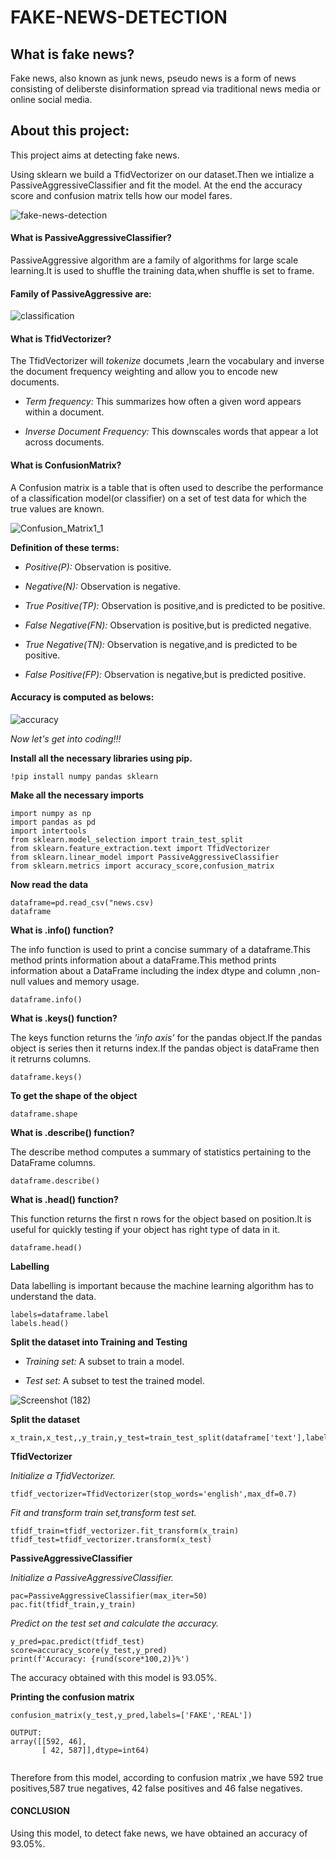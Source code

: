 # FAKE-NEWS-DETECTION

## What is fake news?
 Fake news, also known as junk news, pseudo news is a form of news consisting of deliberste disinformation spread via traditional news media or online social media.
 
## About this project:
 This project aims at detecting fake news.
 
 Using sklearn  we build a TfidVectorizer on our dataset.Then we intialize a PassiveAggressiveClassifier and fit the model. At the end the accuracy score and confusion matrix tells
 how our model fares.
 
 ![fake-news-detection](https://user-images.githubusercontent.com/67892708/87383431-d8c91d00-c5b6-11ea-9d07-e47afe96f7f3.jpg)
 
#### **What is PassiveAggressiveClassifier?**
 
  PassiveAggressive algorithm are a family of algorithms for large scale learning.It is used to shuffle the training data,when shuffle is set to frame.
   
#### **Family of PassiveAggressive are:**
 
 ![classification](https://user-images.githubusercontent.com/67892708/87384293-00b98000-c5b9-11ea-9593-92f67fd2d651.png)
 
#### **What is TfidVectorizer?**
 
  The TfidVectorizer will *tokenize* documets ,learn the vocabulary and inverse the document frequency weighting and allow you to encode new documents.
   
   + *Term frequency:* This summarizes how often a given word appears within a document.
   
   + *Inverse Document Frequency:* This downscales words that appear a lot across documents.
   
#### **What is ConfusionMatrix?**
   A Confusion matrix  is a table that is often used to describe the performance of a classification model(or classifier) on a set of test data for which the true values are known. 
  
![Confusion_Matrix1_1](https://user-images.githubusercontent.com/67892708/87385285-555dfa80-c5bb-11ea-9674-6dc3a1b7da46.png)

**Definition of these terms:**

  + *Positive(P):* Observation is positive.
  
  + *Negative(N):* Observation is negative.
  
  + *True Positive(TP):* Observation is positive,and is predicted to be positive.
  
  + *False Negative(FN):* Observation is positive,but is predicted negative.
  
  + *True Negative(TN):* Observation is negative,and is predicted to be positive.
  
  + *False Positive(FP):* Observation is negative,but is predicted positive.
  
#### **Accuracy is computed as belows:**

![accuracy](https://user-images.githubusercontent.com/67892708/87388253-11222880-c5c2-11ea-8d6c-42e14bd8dd0b.png)

*Now let's get into coding!!!*

**Install all the necessary libraries using pip.**

```
!pip install numpy pandas sklearn
```
**Make all the necessary imports**

```
import numpy as np
import pandas as pd
import intertools
from sklearn.model_selection import train_test_split
from sklearn.feature_extraction.text import TfidVectorizer
from sklearn.linear_model import PassiveAggressiveClassifier
from sklearn.metrics import accuracy_score,confusion_matrix
```

**Now read the data**

```
dataframe=pd.read_csv("news.csv)
dataframe
```

**What is .info() function?**

The info function is used to print a concise summary of a dataframe.This method prints information about a dataFrame.This method prints information about a DataFrame including the index dtype and column ,non-null values and memory usage.

```
dataframe.info()
```

**What is .keys() function?**

The keys function returns the *'info axis'* for the pandas object.If the pandas object is series then it returns index.If the pandas object is dataFrame then it retrurns columns.

```
dataframe.keys()
```

**To get the shape of the object**

```
dataframe.shape
```

**What is .describe() function?**

The describe method computes a summary of statistics pertaining to the DataFrame columns.

```
dataframe.describe()
```

**What is .head() function?**

This function returns the first n rows for the object based on position.It is useful for quickly testing if your object has right type of data in it.

```
dataframe.head()
```

**Labelling**

Data labelling is important because the machine learning algorithm has to understand the data.

```
labels=dataframe.label
labels.head()
```

**Split the dataset into Training and Testing**

 + *Training set:* A subset to train a model.
 
 + *Test set:* A subset to test the trained model.

![Screenshot (182)](https://user-images.githubusercontent.com/67892708/87423405-e18e1300-c5f7-11ea-80c5-defcb1aa97ae.png)

**Split the dataset**

```
x_train,x_test,,y_train,y_test=train_test_split(dataframe['text'],labels,test_size=0.2,random_state=7)
```

**TfidVectorizer**

*Initialize a TfidVectorizer.*

```
tfidf_vectorizer=TfidVectorizer(stop_words='english',max_df=0.7)
```

*Fit and transform train set,transform test set.*

```
tfidf_train=tfidf_vectorizer.fit_transform(x_train)
tfidf_test=tfidf_vectorizer.transform(x_test)
```

**PassiveAggressiveClassifier**

*Initialize a PassiveAggressiveClassifier.*

```
pac=PassiveAggressiveClassifier(max_iter=50)
pac.fit(tfidf_train,y_train)
```

*Predict on the test set and calculate the accuracy.*

```
y_pred=pac.predict(tfidf_test)
score=accuracy_score(y_test,y_pred)
print(f'Accuracy: {rund(score*100,2)}%')
```

The accuracy obtained with this model is 93.05%.

**Printing the confusion matrix**

```
confusion_matrix(y_test,y_pred,labels=['FAKE','REAL'])
```

```
OUTPUT:
array([[592, 46],
       [ 42, 587]],dtype=int64)
       
```

Therefore from this model, according to confusion matrix ,we have 592 true positives,587 true negatives, 42 false positives and 46 false negatives.

#### **CONCLUSION**

Using this model, to detect fake news, we have obtained an accuracy of 93.05%.













 
